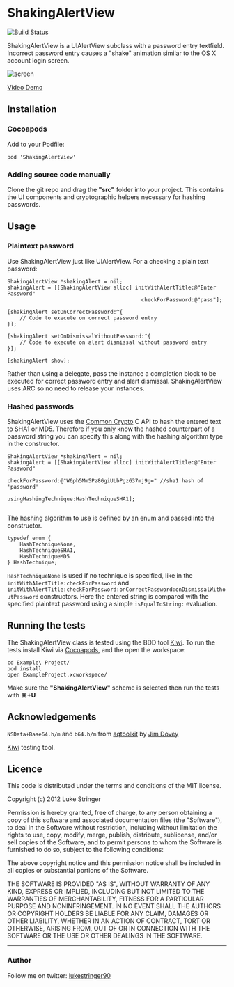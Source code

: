 ShakingAlertView
===================

[![Build Status](https://travis-ci.org/lukestringer90/ShakingAlertView.png?branch=master)](https://travis-ci.org/lukestringer90/ShakingAlertView)

ShakingAlertView is a UIAlertView subclass with a password entry textfield. Incorrect password entry causes a "shake" animation similar to the OS X account login screen.

![screen](https://github.com/stringer630/ShakingAlertView/blob/master/screens/screen0.png?raw=true)

[Video Demo](https://github.com/stringer630/ShakingAlertView/blob/master/screens/video_demo.mov?raw=true)

## Installation
### Cocoapods
Add to your Podfile: 

```
pod 'ShakingAlertView'
```

### Adding source code manually
Clone the git repo and drag the **"src"** folder into your project. This contains the UI components and cryptographic helpers necessary for hashing passwords.

## Usage
### Plaintext password

Use ShakingAlertView just like UIAlertView. For a checking a plain text password:

```
ShakingAlertView *shakingAlert = nil;
shakingAlert = [[ShakingAlertView alloc] initWithAlertTitle:@"Enter Password"
                                           checkForPassword:@"pass"];

[shakingAlert setOnCorrectPassword:^{
    // Code to execute on correct password entry
}];

[shakingAlert setOnDismissalWithoutPassword:^{
    // Code to execute on alert dismissal without password entry
}];

[shakingAlert show];
```

Rather than using a delegate, pass the instance a completion block to be executed for correct password entry and alert dismissal. ShakingAlertView uses ARC so no need to release your instances.

### Hashed passwords

ShakingAlertView uses the [Common Crypto](https://developer.apple.com/library/mac/documentation/security/Conceptual/cryptoservices/GeneralPurposeCrypto/GeneralPurposeCrypto.html#//apple_ref/doc/uid/TP40011172-CH9-SW4) C API to hash the entered text to SHA1 or MD5. Therefore if you only know the hashed counterpart of a password string you can specify this along with the hashing algorithm type in the constructor. 

```
ShakingAlertView *shakingAlert = nil;
shakingAlert = [[ShakingAlertView alloc] initWithAlertTitle:@"Enter Password"
                                           checkForPassword:@"W6ph5Mm5Pz8GgiULbPgzG37mj9g=" //sha1 hash of 'password'
                                      usingHashingTechnique:HashTechniqueSHA1];
                                      
```

The hashing algorithm to use is defined by an enum and passed into the constructor.
```
typedef enum {
	HashTechniqueNone,
    HashTechniqueSHA1,
    HashTechniqueMD5
} HashTechnique;
```

`HashTechniqueNone` is used if no technique is specified, like in the `initWithAlertTitle:checkForPassword` and `initWithAlertTitle:checkForPassword:onCorrectPassword:onDismissalWithoutPassword` constructors. Here the entered string is compared with the specified plaintext password using a simple `isEqualToString:`  evaluation.

## Running the tests
The ShakingAlertView class is tested using the BDD tool [Kiwi](https://github.com/allending/Kiwi). To run the tests install Kiwi via [Cocoapods](http://cocoapods.org), and the open the workspace: 

```
cd Example\ Project/
pod install
open ExampleProject.xcworkspace/
````

Make sure the **"ShakingAlertView"** scheme is selected then run the tests with **⌘+U**

## Acknowledgements
`NSData+Base64.h/m` and `b64.h/m` from [aqtoolkit](https://github.com/AlanQuatermain/aqtoolkit) by [Jim Dovey](https://github.com/AlanQuatermain)

[Kiwi](https://github.com/allending/Kiwi) testing tool.

## Licence
This code is distributed under the terms and conditions of the MIT license.

Copyright (c) 2012 Luke Stringer

Permission is hereby granted, free of charge, to any person obtaining a copy of this software and associated documentation files (the "Software"), to deal in the Software without restriction, including without limitation the rights to use, copy, modify, merge, publish, distribute, sublicense, and/or sell copies of the Software, and to permit persons to whom the Software is furnished to do so, subject to the following conditions:

The above copyright notice and this permission notice shall be included in all copies or substantial portions of the Software.

THE SOFTWARE IS PROVIDED "AS IS", WITHOUT WARRANTY OF ANY KIND, EXPRESS OR IMPLIED, INCLUDING BUT NOT LIMITED TO THE WARRANTIES OF MERCHANTABILITY, FITNESS FOR A PARTICULAR PURPOSE AND NONINFRINGEMENT. IN NO EVENT SHALL THE AUTHORS OR COPYRIGHT HOLDERS BE LIABLE FOR ANY CLAIM, DAMAGES OR OTHER LIABILITY, WHETHER IN AN ACTION OF CONTRACT, TORT OR OTHERWISE, ARISING FROM, OUT OF OR IN CONNECTION WITH THE SOFTWARE OR THE USE OR OTHER DEALINGS IN THE SOFTWARE.

---

### Author

Follow me on twitter: [lukestringer90](http://twitter.com/lukestringer90)
